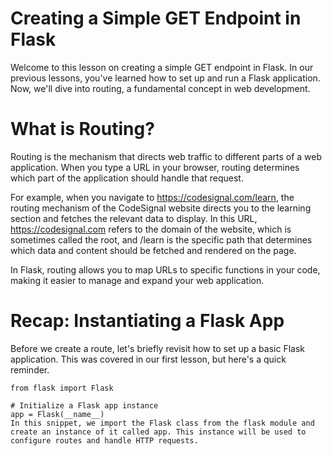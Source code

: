# Creating a Simple GET Endpoint in Flask

Welcome to this lesson on creating a simple GET endpoint in Flask. In our previous lessons, you've learned how to set up and run a Flask application. Now, we'll dive into routing, a fundamental concept in web development.


# What is Routing?
Routing is the mechanism that directs web traffic to different parts of a web application. When you type a URL in your browser, routing determines which part of the application should handle that request.

For example, when you navigate to https://codesignal.com/learn, the routing mechanism of the CodeSignal website directs you to the learning section and fetches the relevant data to display. In this URL, https://codesignal.com refers to the domain of the website, which is sometimes called the root, and /learn is the specific path that determines which data and content should be fetched and rendered on the page.

In Flask, routing allows you to map URLs to specific functions in your code, making it easier to manage and expand your web application.


# Recap: Instantiating a Flask App
Before we create a route, let's briefly revisit how to set up a basic Flask application. This was covered in our first lesson, but here's a quick reminder.

```
from flask import Flask

# Initialize a Flask app instance
app = Flask(__name__)
In this snippet, we import the Flask class from the flask module and create an instance of it called app. This instance will be used to configure routes and handle HTTP requests.
```
